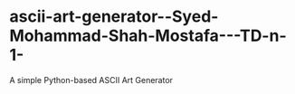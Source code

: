 # ascii-art-generator--Syed-Mohammad-Shah-Mostafa---TD-n-1-
A simple Python-based ASCII Art Generator
